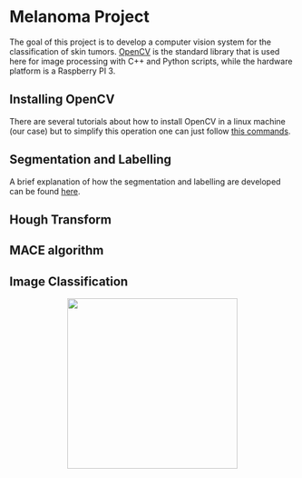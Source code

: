 # Melanoma Project

The goal of this project is to develop a computer vision system for the classification of skin tumors. [OpenCV](http://opencv.org/) is the standard library that is used here for image processing with C++ and Python scripts, while the hardware platform is a Raspberry PI 3.

## Installing OpenCV

There are several tutorials about how to install OpenCV in a linux machine (our case) but to simplify this operation one can just follow [this commands](https://github.com/Bianorz/melanoma/blob/master/command_seq_inst_opencv3.txt).

## Segmentation and Labelling

A brief explanation of how the segmentation and labelling are developed can be found [here](https://github.com/Bianorz/melanoma/blob/master/segm.md).
## Hough Transform

## MACE algorithm

## Image Classification


<p align="center">
  <img src="https://media.tenor.com/images/778b5c865476947a335e00663254a954/tenor.gif" width="300">
  <b></b><br>
  <br><br>
</p>
